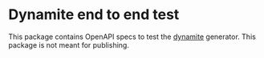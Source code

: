 # Dynamite end to end test

This package contains OpenAPI specs to test the [dynamite](../dynamite) generator.
This package is not meant for publishing.
